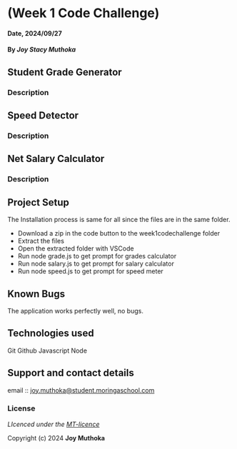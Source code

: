 # (Week 1 Code Challenge)

#### Date, 2024/09/27

#### By *Joy Stacy Muthoka*

## Student Grade Generator
### Description



## Speed Detector
### Description


## Net Salary Calculator
### Description


## Project Setup
The Installation process is same for all since the files are in the same folder.
* Download a zip in the code button to the week1codechallenge folder
* Extract the files
* Open the extracted folder with VSCode
* Run node grade.js to get prompt for grades calculator
* Run node salary.js to get prompt for salary calculator
* Run node speed.js to get prompt for speed meter

## Known Bugs
The application works perfectly well, no bugs.

## Technologies used
Git
Github
Javascript
Node

## Support and contact details
email :: joy.muthoka@student.moringaschool.com

### License
*LIcenced under the [MT-licence](https://github.com/Stacy-JoyM/week1codechallenge/blob/main/LICENSE)*

Copyright (c) 2024 **Joy Muthoka**
